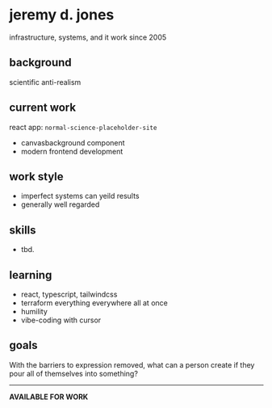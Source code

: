 # jeremy d. jones

infrastructure, systems, and it work since 2005

## background

scientific anti-realism 

## current work

react app: `normal-science-placeholder-site`
- canvasbackground component
- modern frontend development

## work style

- imperfect systems can yeild results
- generally well regarded

## skills

- tbd.

## learning

- react, typescript, tailwindcss
- terraform everything everywhere all at once
- humility
- vibe-coding with cursor

## goals
With the barriers to expression removed, what can a person create if they pour all of themselves into something? 

---

**AVAILABLE FOR WORK**
